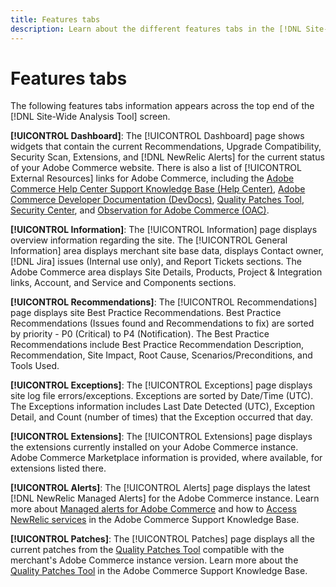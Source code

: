 ```yaml
---
title: Features tabs
description: Learn about the different features tabs in the [!DNL Site-Wide Analysis Tool]
---
```

# Features tabs

The following features tabs information appears across the top end of the [!DNL Site-Wide Analysis Tool] screen.

**[!UICONTROL Dashboard]**: The [!UICONTROL Dashboard] page shows widgets that contain the current Recommendations, Upgrade Compatibility, Security Scan, Extensions, and [!DNL NewRelic Alerts] for the current status of your Adobe Commerce website. There is also a list of [!UICONTROL External Resources] links for Adobe Commerce, including the [Adobe Commerce Help Center Support Knowledge Base (Help Center)](https://support.magento.com/), [Adobe Commerce Developer Documentation (DevDocs)](https://devdocs.magento.com/), [Quality Patches Tool](https://devdocs.magento.com/quality-patches/tool.html#patch-grid), [Security Center](https://magento.com/security), and [Observation for Adobe Commerce (OAC)](https://support.magento.com/hc/en-us/articles/4402379845901-Use-Observation-for-Adobe-Commerce).

**[!UICONTROL Information]**: The [!UICONTROL Information] page displays overview information regarding the site.
The [!UICONTROL General Information] area displays merchant site base data, displays Contact owner, [!DNL Jira] issues (Internal use only), and Report Tickets sections.
The Adobe Commerce area displays Site Details, Products, Project & Integration links, Account, and Service and Components sections.

**[!UICONTROL Recommendations]**: The [!UICONTROL Recommendations] page displays site Best Practice Recommendations. Best Practice Recommendations (Issues found and Recommendations to fix) are sorted by priority - P0 (Critical) to P4 (Notification).
The Best Practice Recommendations include Best Practice Recommendation Description, Recommendation, Site Impact, Root Cause, Scenarios/Preconditions, and Tools Used.

**[!UICONTROL Exceptions]**: The [!UICONTROL Exceptions] page displays site log file errors/exceptions. Exceptions are sorted by Date/Time (UTC).
The Exceptions information includes Last Date Detected (UTC), Exception Detail, and Count (number of times) that the Exception occurred that day.

**[!UICONTROL Extensions]**: The [!UICONTROL Extensions] page displays the extensions currently installed on your Adobe Commerce instance. Adobe Commerce Marketplace information is provided, where available, for extensions listed there.

**[!UICONTROL Alerts]**: The [!UICONTROL Alerts] page displays the latest [!DNL NewRelic Managed Alerts] for the Adobe Commerce instance. Learn more about [Managed alerts for Adobe Commerce](https://support.magento.com/hc/en-us/articles/360045806832) and how to [Access NewRelic services](https://support.magento.com/hc/en-us/articles/360039127712) in the Adobe Commerce Support Knowledge Base.

**[!UICONTROL Patches]**: The [!UICONTROL Patches] page displays all the current patches from the [Quality Patches Tool](https://devdocs.magento.com/quality-patches/tool.html#patch-grid) compatible with the merchant's Adobe Commerce instance version. Learn more about the [Quality Patches Tool](https://support.magento.com/hc/en-us/articles/360047139492) in the Adobe Commerce Support Knowledge Base.

